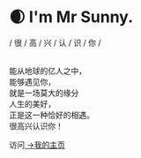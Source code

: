 
# 🌒  I'm Mr Sunny.

 / 很 / 高 / 兴 / 认 / 识 / 你 / 
 
 <br>能从地球的亿人之中，
 <br>能够遇见你，
 <br>就是一场莫大的缘分
 <br>人生的美好，
 <br>正是这一种恰好的相遇。
 <br>很高兴认识你！
 
 访问[ ->我的主页](https://mrsunny.top/)


